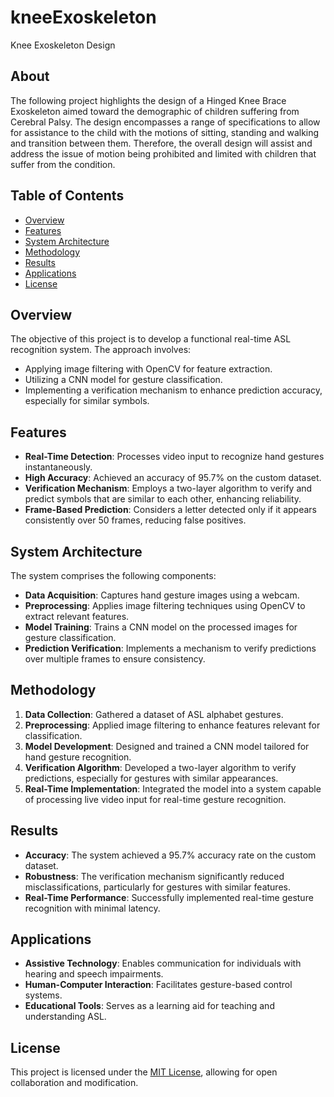 # kneeExoskeleton
Knee Exoskeleton Design

## About
 The following project highlights the design of a Hinged Knee Brace Exoskeleton aimed
 toward the demographic of children suffering from Cerebral Palsy. The design encompasses
 a range of specifications to allow for assistance to the child with the motions of sitting,
 standing and walking and transition between them. Therefore, the overall design will assist
 and address the issue of motion being prohibited and limited with children that suffer from
 the condition.

## Table of Contents

- [Overview](#overview)
- [Features](#features)
- [System Architecture](#system-architecture)
- [Methodology](#methodology)
- [Results](#results)
- [Applications](#applications)
- [License](#license)

## Overview

The objective of this project is to develop a functional real-time ASL recognition system. The approach involves:

- Applying image filtering with OpenCV for feature extraction.
- Utilizing a CNN model for gesture classification.
- Implementing a verification mechanism to enhance prediction accuracy, especially for similar symbols.

## Features

- **Real-Time Detection**: Processes video input to recognize hand gestures instantaneously.
- **High Accuracy**: Achieved an accuracy of 95.7% on the custom dataset.
- **Verification Mechanism**: Employs a two-layer algorithm to verify and predict symbols that are similar to each other, enhancing reliability.
- **Frame-Based Prediction**: Considers a letter detected only if it appears consistently over 50 frames, reducing false positives.

## System Architecture

The system comprises the following components:

- **Data Acquisition**: Captures hand gesture images using a webcam.
- **Preprocessing**: Applies image filtering techniques using OpenCV to extract relevant features.
- **Model Training**: Trains a CNN model on the processed images for gesture classification.
- **Prediction Verification**: Implements a mechanism to verify predictions over multiple frames to ensure consistency.

## Methodology

1. **Data Collection**: Gathered a dataset of ASL alphabet gestures.
2. **Preprocessing**: Applied image filtering to enhance features relevant for classification.
3. **Model Development**: Designed and trained a CNN model tailored for hand gesture recognition.
4. **Verification Algorithm**: Developed a two-layer algorithm to verify predictions, especially for gestures with similar appearances.
5. **Real-Time Implementation**: Integrated the model into a system capable of processing live video input for real-time gesture recognition.

## Results

- **Accuracy**: The system achieved a 95.7% accuracy rate on the custom dataset.
- **Robustness**: The verification mechanism significantly reduced misclassifications, particularly for gestures with similar features.
- **Real-Time Performance**: Successfully implemented real-time gesture recognition with minimal latency.

## Applications

- **Assistive Technology**: Enables communication for individuals with hearing and speech impairments.
- **Human-Computer Interaction**: Facilitates gesture-based control systems.
- **Educational Tools**: Serves as a learning aid for teaching and understanding ASL.

## License

This project is licensed under the [MIT License](LICENSE), allowing for open collaboration and modification.
